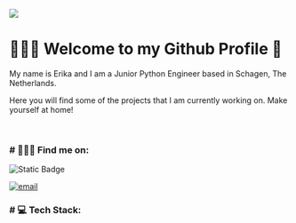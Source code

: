[![](https://visitcount.itsvg.in/api?id=ekaleves&label=Profile%20Views&color=0&icon=0&pretty=false)](https://visitcount.itsvg.in)

<h1>🙋🏽‍♂️ Welcome to my Github Profile 🌱</h1>
<p>My name is Erika and I am a Junior Python Engineer based in Schagen, The Netherlands.</p>
<p>Here you will find some of the projects that I am currently working on. Make yourself at home!</p>
</br>

<h3># 💁🏽‍♂️ Find me on:</h3>

<img alt="Static Badge" src="https://img.shields.io/badge/Python?logo=Python&logoColor=%2333CC66">

[![email](https://img.shields.io/badge/Gmail-D14836?style=for-the-badge&logo=gmail&logoColor=white)](mailto:ekaleves@gmail.com?subject=[GitHub])

<h3># 💻 Tech Stack:</h3>



